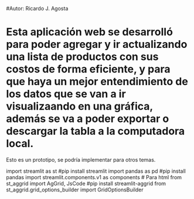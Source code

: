 #Autor: Ricardo J. Agosta

# Esta aplicación web se desarrolló para poder agregar y ir actualizando una lista de productos con sus costos de forma eficiente, y para que haya un mejor entendimiento de los datos que se van a ir visualizaando en una gráfica, además se va a poder exportar o descargar la tabla a la computadora local.
Esto es un prototipo, se podría implementar para otros temas.

import streamlit as st #pip install streamlit
import pandas as pd #pip install pandas
import streamlit.components.v1 as components # Para html
from st_aggrid import AgGrid, JsCode #pip install streamlit-aggrid
from st_aggrid.grid_options_builder import GridOptionsBuilder
